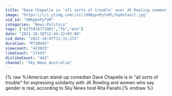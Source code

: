 ```yaml
---
title: "Dave Chapelle in 'all sorts of trouble' over JK Rowling comments"
image: "https:\/\/i.ytimg.com\/vi\/U0KppnPy7vM\/hqdefault.jpg"
vid_id: "U0KppnPy7vM"
categories: "News-Politics"
tags: ["6275978771001","fb","msn"]
date: "2021-10-10T12:44:32+03:00"
vid_date: "2021-10-07T11:31:27Z"
duration: "PT1M44S"
viewcount: "423825"
likeCount: "17443"
dislikeCount: "442"
channel: "Sky News Australia"
---
```

{% raw %}American stand-up comedian Dave Chapelle is in &quot;all sorts of trouble&quot; for expressing solidarity with JK Rowling and women who say gender is real, according to Sky News host Rita Panahi.{% endraw %}
